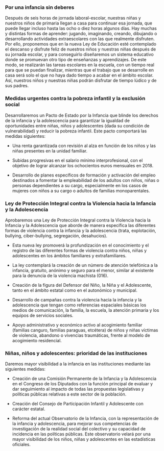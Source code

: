 ### Por una infancia sin deberes
Después de seis horas de jornada laboral-escolar, nuestras
niñas y nuestros niños de primaria llegan a casa para
continuar esa jornada, que puede llegar incluso hasta las
ocho o diez horas algunos días. Hay muchas y distintas
formas de aprender: jugando, imaginando, creando, dibujando
o desarrollando actividades extraescolares con
las que realmente disfruten.
Por ello, proponemos que en la nueva Ley de Educación
esté contemplado el descanso y disfrute feliz de nuestros
niños y nuestras niñas después de su jornada escolar,
y para conseguirlo diseñaremos un sistema educativo
donde se promuevan otro tipo de enseñanzas y aprendizajes.
De este modo, se realizarán las tareas escolares
en la escuela, con un tiempo real para que se puedan finalizar,
mientras que el trabajo que se desarrolle en casa
será solo el que no haya dado tiempo a acabar en el ámbito
escolar. Así, nuestros niños y nuestras niñas podrán
disfrutar de tiempo lúdico y de sus padres.

### Medidas urgentes contra la pobreza infantil y la exclusión social
Desarrollaremos un Pacto de Estado por la Infancia que
blinde los derechos de la infancia y la adolescencia para
garantizar la igualdad de oportunidades entre niñas, niños y adolescentes (dada su condición de vulnerabilidad)
y reducir la pobreza infantil. Este pacto comportará las
medidas siguientes:

- Una renta garantizada con revisión al alza en función
de los niños y las niñas presentes en la unidad familiar.

- Subidas progresivas en el salario mínimo interprofesional,
con el objetivo de lograr alcanzar los ochocientos
euros mensuales en 2018.

- Desarrollo de planes específicos de formación y activación
del empleo destinados a fomentar la empleabilidad
de los adultos con niños, niñas o personas
dependientes a su cargo, especialmente en los casos
de mujeres con niños a su cargo o adultos de familias
monoparentales.

### Ley de Protección Integral contra la Violencia hacia la Infancia y la Adolescencia
Aprobaremos una Ley de Protección Integral contra la
Violencia hacia la Infancia y la Adolescencia que aborde
de manera específica las diferentes formas de violencia
contra la infancia y la adolescencia (trata, explotación,
bullying, ciber-bullying, segregación, desahucios).

- Esta nueva ley promoverá la profundización en el conocimiento
y el registro de las diferentes formas de
violencia contra niños, niñas y adolescentes en los
ámbitos familiares y extrafamiliares.

- La ley contemplará la creación de un número de atención
telefónica a la infancia, gratuito, anónimo y seguro
para el menor, similar al existente para la denuncia
de la violencia machista (016).

- Creación de la figura del Defensor del Niño, la Niña y
el Adolescente, tanto en el ámbito estatal como en el
autonómico y municipal.

- Desarrollo de campañas contra la violencia hacia la
infancia y la adolescencia que tengan como referencias
espaciales básicas los medios de comunicación, la
familia, la escuela, la atención primaria y los equipos
de servicios sociales.

- Apoyo administrativo y económico activo al acogimiento
familiar (familias canguro, familias paraguas, etcétera) de niños y niñas víctimas de violencia, abandono o
vivencias traumáticas, frente al modelo de acogimiento
residencial.

### Niñas, niños y adolescentes: prioridad de las instituciones
Daremos mayor visibilidad a la infancia en las instituciones
mediante las siguientes medidas:

- Creación de una Comisión Permanente de la Infancia
y la Adolescencia en el Congreso de los Diputados
con la función principal de evaluar y dar seguimiento
al impacto de todas las propuestas legislativas y políticas
públicas relativas a este sector de la población.

- Creación del Consejo de Participación Infantil y
Adolescente con carácter estatal.

- Reforma del actual Observatorio de la Infancia, con
la representación de la infancia y adolescencia, para
mejorar sus competencias de investigación de la realidad
social del colectivo y su capacidad de incidencia
en las políticas públicas. Este observatorio velará por
una mayor visibilidad de los niños, niñas y adolescentes
en las estadísticas oficiales.

